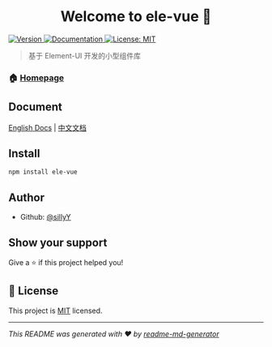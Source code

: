 <h1 align="center">Welcome to ele-vue 👋</h1>
<p>
  <a href="https://www.npmjs.com/package/ele-vue">
    <img alt="Version" src="https://img.shields.io/npm/v/ele-vue.svg">
  </a>
  <a href="http://sillyy.cn/ele-vue/">
    <img alt="Documentation" src="https://img.shields.io/badge/documentation-yes-brightgreen.svg" target="_blank" />
  </a>
  <a href="https://github.com/sillyY/ele-vue/blob/dev/LICENSE">
    <img alt="License: MIT" src="https://img.shields.io/badge/License-MIT-yellow.svg" target="_blank" />
  </a>
</p>

> 基于 Element-UI 开发的小型组件库

### 🏠 [Homepage](https://github.com/sillyY/ele-vue)

## Document
[English Docs](http://sillyy.cn/ele-vue/) | [中文文档](http://sillyy.cn/ele-vue/zh/)

## Install

```sh
npm install ele-vue
```

## Author

* Github: [@sillyY](https://github.com/sillyY)

## Show your support

Give a ⭐️ if this project helped you!

## 📝 License

This project is [MIT](https://github.com/sillyY/ele-vue/blob/dev/LICENSE) licensed.

***
_This README was generated with ❤️ by [readme-md-generator](https://github.com/kefranabg/readme-md-generator)_